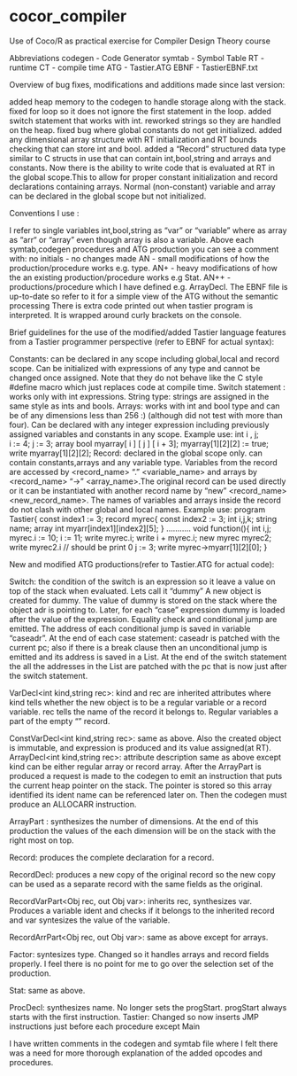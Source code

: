cocor_compiler
==============

Use of Coco/R as practical exercise for Compiler Design Theory course

Abbreviations
codegen - Code Generator
symtab - Symbol Table
RT - runtime
CT - compile time
ATG - Tastier.ATG
EBNF - TastierEBNF.txt

Overview of bug fixes, modifications and additions made since last version:

added heap memory to the codegen to handle storage along with the stack.
fixed for loop so it does not ignore the first statement in the loop.
added switch statement that works with int.
reworked strings so they are handled on the heap.
fixed bug where global constants do not get initialized.
added any dimensional array structure with  RT initialization and RT bounds checking that can store int and bool.
added a “Record” structured data type similar to C structs in use that can contain int,bool,string and arrays and constants.
Now there is the ability to write code that is evaluated at RT in the global scope.This to allow for proper constant initialization and record declarations containing arrays. Normal (non-constant) variable and array can be declared in the global scope but not initialized.

Conventions I use :

I refer to single variables int,bool,string as “var” or “variable” where as array as “arr“ or “array” even though array is also a variable.
Above each symtab,codegen procedures and ATG production you can see a comment with:
no initials - no changes made 
AN - small modifications of how the production/procedure works e.g. type.
AN+ - heavy modifications of how the an existing production/procedure works e.g Stat.
AN++ - productions/procedure which I have defined e.g. ArrayDecl.
The EBNF file is up-to-date so refer to it for a simple view of the ATG without the semantic processing
There is extra code printed out when tastier program is interpreted. It is wrapped around curly brackets on the console.


Brief guidelines for the use of the modified/added Tastier language features from a Tastier programmer perspective (refer to EBNF for actual syntax):

Constants: can be declared in any scope including global,local and record scope. Can be initialized with expressions of any type and cannot be changed once assigned. Note that they do not behave like the C style #define macro which just replaces code at compile time.
Switch statement : works only with int expressions.
String type: strings are assigned in the same style as ints and bools.
Arrays: works with int and bool type and can be of any dimensions less than 256 :)          (although did not test with more than four). Can be declared with any integer expression including previously assigned variables and constants in any scope. Example use: 
int i , j;  
i := 4; j := 3;
 array bool myarray[ i ] [ j ] [ i + 3];
myarray[1][2][2] := true;
write myarray[1][2][2];
Record: declared in the global scope only. can contain constants,arrays and any variable type. Variables from the record are accessed by <record_name> “.” <variable_name> and arrays by <record_name> “->” <array_name>.The original record can be used directly or it can be instantiated with another record name by “new” <record_name> <new_record_name>. The names of variables and arrays inside the record do not clash with other global and local names. Example use:
program Tastier{
     const index1 := 3;
     record myrec{
            const index2 := 3;
            int i,j,k;
            string name;
            array int myarr[index1][index2][5];
     }
…........
   void function(){
          int i,j;
          myrec.i := 10;
          i := 11;
         write myrec.i;
         write i + myrec.i;
         new myrec myrec2;
         write myrec2.i // should be print 0
         j := 3;
       write myrec->myarr[1][2][0];
    }


New and modified ATG productions(refer to Tastier.ATG for actual code):

Switch: the condition of the switch is an expression so it leave a value on top of the stack when evaluated. Lets call it “dummy” A new object is created for dummy. The value of dummy  is stored on the stack where the object adr is pointing to. Later, for each “case” expression dummy is loaded after the value of the expression. Equality check and conditional jump are emitted. The address of each conditional jump is saved in variable “caseadr”. At the end of each case statement:  caseadr is patched with the current pc; also if there is a break clause then an unconditional jump is emitted and its address is saved in a List. At the end of the switch statement the all the addresses in the List are patched with the pc that is now just after the switch statement.


VarDecl<int kind,string rec>: kind and rec are inherited attributes where kind tells whether the new object is to be a regular variable or a record variable. rec tells the name of the record it belongs to. Regular variables a part of the empty “” record.


ConstVarDecl<int kind,string rec>: same as above. Also the created object is immutable, and expression is produced and its value assigned(at RT).
ArrayDecl<int kind,string rec>: attribute description same as above except kind can be either regular array or record array. After the ArrayPart is produced a request is made to the codegen to emit an instruction that puts the current heap pointer on the stack. The pointer is stored so this array identified its ident name can be referenced later on. Then the codegen must produce an ALLOCARR instruction.


ArrayPart<out int dim> : synthesizes the number of dimensions. At the end of this production the values of the each dimension will be on the stack with the right most on top. 


Record: produces the complete declaration for a record.


RecordDecl: produces a new copy of the original record so the new copy can be used as a separate record with the same fields as the original.


RecordVarPart<Obj rec, out Obj var>: inherits rec, synthesizes var. Produces a variable ident and checks if it belongs to the inherited record and var syntesizes the value of the variable.


RecordArrPart<Obj rec, out Obj var>: same as above except for arrays.


Factor<out int type>: syntesizes type. Changed so it handles arrays and record fields properly. I feel there is no point for me to go over the selection set of the production.


Stat: same as above.


ProcDecl<out string name>: synthesizes name. No longer sets the progStart. progStart always starts with the first instruction.
Tastier: Changed so now inserts JMP instructions just before each procedure except Main

I have written comments in the codegen and symtab file where I felt there was a need for more thorough explanation of the added opcodes and procedures.

